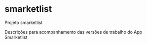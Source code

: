 # smarketlist
Projeto smarketlist 

Descrições para acompanhamento das versões de trabalho do App Smarketlist
